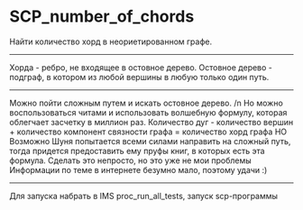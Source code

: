 # SCP_number_of_chords
Найти количество хорд в неориетированном графе.
***
Хорда - ребро, не входящее в остовное дерево.
Остовное дерево - подграф, в котором из любой вершины в любую только один путь.
***
Можно пойти сложным путем и искать остовное дерево. /n
Но можно воспользоваться читами и использовать волшебную формулу, которая облегчает засчетку в миллион раз.
Количество дуг - количество вершин + количество компонент связности графа = количество хорд графа
НО
Возможно Шуня попытается всеми силами направить на сложный путь, тогда придется предоставить ему пруфы книг, в которых есть эта формула.
Сделать это непросто, но это уже не мои проблемы
Информации по теме в интернете безумно мало, поэтому удачи
:)
***
Для запуска набрать в IMS proc_run_all_tests, запуск scp-программы
